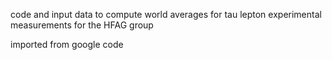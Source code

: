 code and input data to compute world averages for tau lepton experimental measurements for the HFAG group

imported from google code
